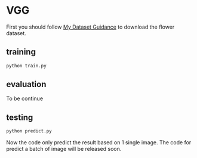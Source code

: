 # VGG #
First you should follow [My Dataset Guidance](https://github.com/tungyen/Deep_learning_CV/tree/master/Dataset) to download the flower dataset.


## training ##
```bash
python train.py
```

## evaluation ##
To be continue

## testing ##
```bash
python predict.py
```

Now the code only predict the result based on 1 single image. The code for predict a batch of image will be released soon.